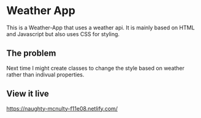 # Weather App

This is a Weather-App that uses a weather api.
It is mainly based on HTML and Javascript but also uses CSS for styling. 

## The problem

Next time I might create classes to change the style based on weather rather than indivual properties. 

## View it live

https://naughty-mcnulty-f11e08.netlify.com/
